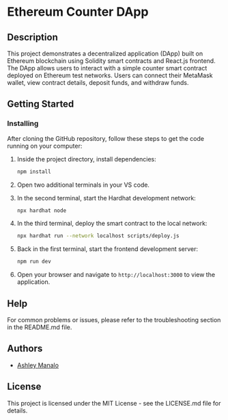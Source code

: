 # Ethereum Counter DApp

## Description

This project demonstrates a decentralized application (DApp) built on Ethereum blockchain using Solidity smart contracts and React.js frontend. The DApp allows users to interact with a simple counter smart contract deployed on Ethereum test networks. Users can connect their MetaMask wallet, view contract details, deposit funds, and withdraw funds.

## Getting Started

### Installing

After cloning the GitHub repository, follow these steps to get the code running on your computer:

1. Inside the project directory, install dependencies:
   
   ```bash
   npm install
   ```

2. Open two additional terminals in your VS code.

3. In the second terminal, start the Hardhat development network:

   ```bash
   npx hardhat node
   ```

4. In the third terminal, deploy the smart contract to the local network:

   ```bash
   npx hardhat run --network localhost scripts/deploy.js
   ```

5. Back in the first terminal, start the frontend development server:

   ```bash
   npm run dev
   ```

6. Open your browser and navigate to `http://localhost:3000` to view the application.

## Help

For common problems or issues, please refer to the troubleshooting section in the README.md file.

## Authors

- [Ashley Manalo](https://github.com/qeewpi)

## License

This project is licensed under the MIT License - see the LICENSE.md file for details.

